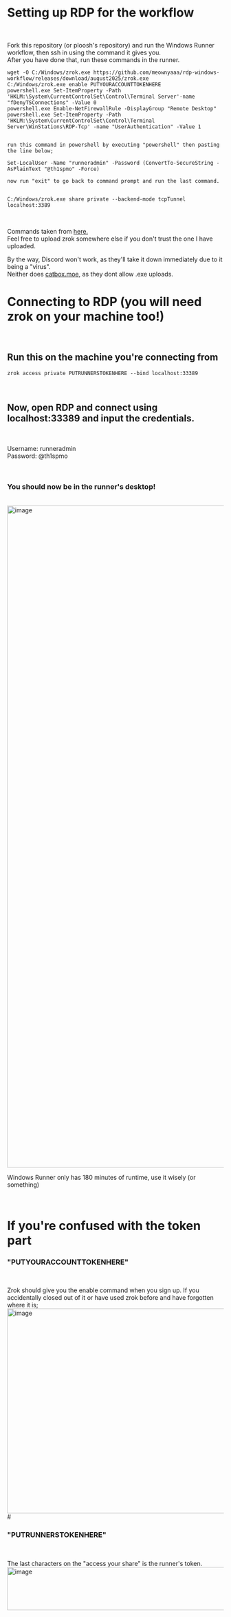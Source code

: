 # Setting up RDP for the workflow

<br>

Fork this repository (or ploosh's repository) and run the Windows Runner workflow, then ssh in using the command it gives you.
<br>
After you have done that, run these commands in the runner.
```
wget -O C:/Windows/zrok.exe https://github.com/meownyaaa/rdp-windows-workflow/releases/download/august2025/zrok.exe
C:/Windows/zrok.exe enable PUTYOURACCOUNTTOKENHERE
powershell.exe Set-ItemProperty -Path 'HKLM:\System\CurrentControlSet\Control\Terminal Server'-name "fDenyTSConnections" -Value 0
powershell.exe Enable-NetFirewallRule -DisplayGroup "Remote Desktop"
powershell.exe Set-ItemProperty -Path 'HKLM:\System\CurrentControlSet\Control\Terminal Server\WinStations\RDP-Tcp' -name "UserAuthentication" -Value 1


run this command in powershell by executing "powershell" then pasting the line below;

Set-LocalUser -Name "runneradmin" -Password (ConvertTo-SecureString -AsPlainText "@th1spmo" -Force)

now run "exit" to go back to command prompt and run the last command.


C:/Windows/zrok.exe share private --backend-mode tcpTunnel localhost:3389
```

<br>

Commands taken from [here.](https://github.com/CYB3RKING/RDP?tab=readme-ov-file#rdp-code)
<br>
Feel free to upload zrok somewhere else if you don't trust the one I have uploaded. 
<br>

By the way, Discord won't work, as they'll take it down immediately due to it being a "virus".
<br>
Neither does [catbox.moe](https://catbox.moe), as they dont allow .exe uploads.
# Connecting to RDP (you will need zrok on your machine too!)
<br>

## Run this on the machine you're connecting from

`zrok access private PUTRUNNERSTOKENHERE --bind localhost:33389`

<br>

## Now, open RDP and connect using localhost:33389 and input the credentials.
<br>

Username: runneradmin
<br>
Password: @th1spmo

<br>

### You should now be in the runner's desktop!
<br>
<img width="2048" height="1536" alt="image" src="https://github.com/user-attachments/assets/3e89a05e-70dc-490d-bf6e-0674f78374fe" />
<br>

Windows Runner only has 180 minutes of runtime, use it wisely (or something)

<br>

# If you're confused with the token part

### "PUTYOURACCOUNTTOKENHERE"
<br>

Zrok should give you the enable command when you sign up. If you accidentally closed out of it or have used zrok before and have forgotten where it is;
<img width="1524" height="475" alt="image" src="https://github.com/user-attachments/assets/b66a8625-77a5-4442-8cd6-a0a330d69dfe" />#

### "PUTRUNNERSTOKENHERE"
<br>

The last characters on the "access your share" is the runner's token.
<img width="711" height="100" alt="image" src="https://github.com/user-attachments/assets/a72587b3-e059-4f7e-95dc-2cba0f8a3223" />




